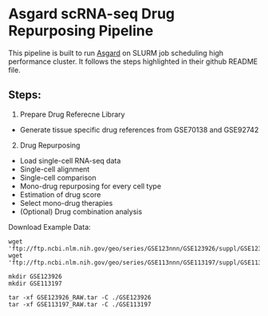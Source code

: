 # Asgard scRNA-seq Drug Repurposing Pipeline 
This pipeline is built to run [Asgard](https://github.com/lanagarmire/Asgard) on SLURM job scheduling high performance cluster.
It follows the steps highlighted in their github README file.

## Steps:
1. Prepare Drug Referecne Library
* Generate tissue specific drug references from GSE70138 and GSE92742
2. Drug Repurposing
* Load single-cell RNA-seq data
* Single-cell alignment
* Single-cell comparison
* Mono-drug repurposing for every cell type
* Estimation of drug score
* Select mono-drug therapies
* (Optional) Drug combination analysis

Download Example Data:
```
wget 'ftp://ftp.ncbi.nlm.nih.gov/geo/series/GSE123nnn/GSE123926/suppl/GSE123926_RAW.tar'
wget 'ftp://ftp.ncbi.nlm.nih.gov/geo/series/GSE113nnn/GSE113197/suppl/GSE113197_RAW.tar'

mkdir GSE123926
mkdir GSE113197

tar -xf GSE123926_RAW.tar -C ./GSE123926
tar -xf GSE113197_RAW.tar -C ./GSE113197
```

